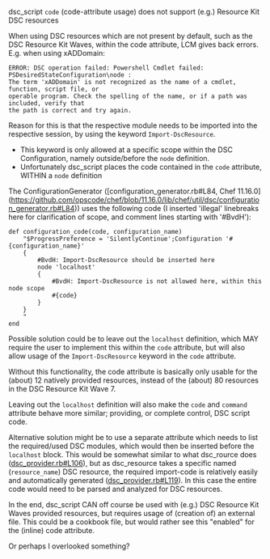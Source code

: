 dsc_script `code` (code-attribute usage) does not support (e.g.) Resource Kit DSC resources

When using DSC resources which are not present by default, such as the DSC Resource Kit Waves, within the code attribute, LCM gives back errors. E.g. when using xADDomain:
```
ERROR: DSC operation failed: Powershell Cmdlet failed: PSDesiredStateConfiguration\node :
The term 'xADDomain' is not recognized as the name of a cmdlet, function, script file, or
operable program. Check the spelling of the name, or if a path was included, verify that
the path is correct and try again.
```

Reason for this is that the respective module needs to be imported into the respective session, by using the keyword `Import-DscResource`.

* This keyword is only allowed at a specific scope within the DSC Configuration, namely outside/before the `node` definition.
* Unfortunately dsc_script places the code contained in the `code` attribute, WITHIN a `node` definition

The ConfigurationGenerator ([configuration_generator.rb#L84, Chef 11.16.0] (https://github.com/opscode/chef/blob/11.16.0/lib/chef/util/dsc/configuration_generator.rb#L84)) uses the following code (I inserted 'illegal' linebreaks here for clarification of scope, and comment lines starting with '#BvdH'):
```
def configuration_code(code, configuration_name)
    "$ProgressPreference = 'SilentlyContinue';Configuration '#{configuration_name}'
    {
        #BvdH: Import-DscResource should be inserted here
        node 'localhost'
        {
            #BvdH: Import-DscResource is not allowed here, within this node scope
            #{code}
        }
    }
    "
end
```


Possible solution could be to leave out the `localhost` definition, which MAY require the user to implement this within the `code` attribute, but will also allow usage of the `Import-DscResource` keyword in the `code` attribute.

Without this functionality, the code attribute is basically only usable for the (about) 12 natively provided resources, instead of the (about) 80 resources in the DSC Resource Kit Wave 7.

Leaving out the `localhost` definition will also make the `code` and `command` attribute behave more similar; providing, or complete control, DSC script code.


Alternative solution might be to use a separate attribute which needs to list the required/used DSC modules, which would then be inserted before the `localhost` block. This would be somewhat similar to what dsc_rource does ([dsc_provider.rb#L106](https://github.com/opscode-cookbooks/dsc/blob/master/libraries/dsc_provider.rb#L106)), but as dsc_resource takes a specific named (`resource_name`) DSC resource, the required import-code is relatively easily and automatically generated ([dsc_provider.rb#L119](https://github.com/opscode-cookbooks/dsc/blob/master/libraries/dsc_provider.rb#L119)). In this case the entire code would need to be parsed and analyzed for DSC resources.


In the end, dsc_script CAN off course be used with (e.g.) DSC Resource Kit Waves provided resources, but requires usage of (creation of) an external file. This could be a cookbook file, but would rather see this "enabled" for the (inline) code attribute.

Or perhaps I overlooked something?
